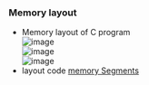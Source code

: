 ### Memory layout
* Memory layout of C program  
  ![image](https://github.com/user-attachments/assets/3d6c3422-4a84-4d7a-8c4e-a46cc6bbb534)  
  ![image](https://github.com/user-attachments/assets/1e64515f-558d-4873-82df-42772203f518)  
  ![image](https://github.com/user-attachments/assets/871535be-4452-41a4-8dba-7f7daaa41c2b)  
* layout code [memory Segments]()
